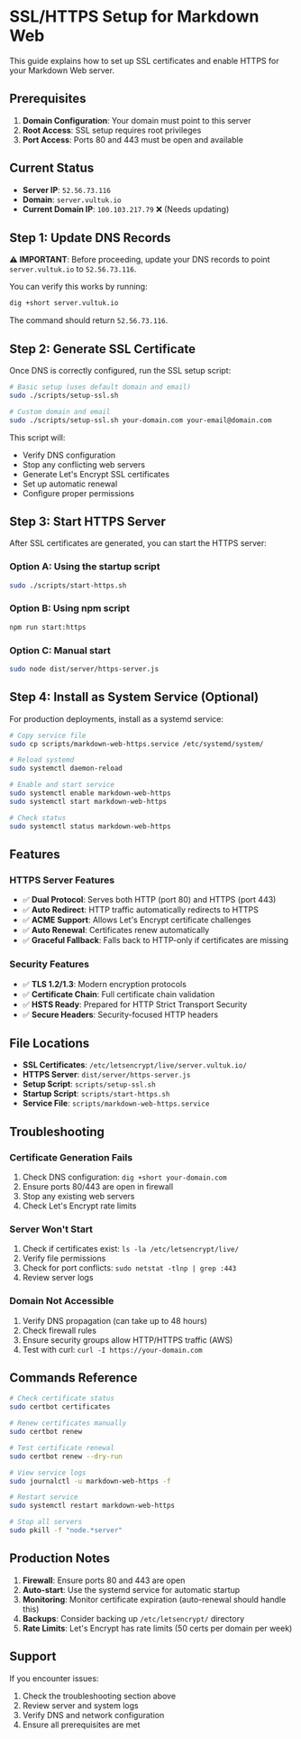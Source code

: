 # SSL/HTTPS Setup for Markdown Web

This guide explains how to set up SSL certificates and enable HTTPS for your Markdown Web server.

## Prerequisites

1. **Domain Configuration**: Your domain must point to this server
2. **Root Access**: SSL setup requires root privileges
3. **Port Access**: Ports 80 and 443 must be open and available

## Current Status

- **Server IP**: `52.56.73.116`
- **Domain**: `server.vultuk.io` 
- **Current Domain IP**: `100.103.217.79` ❌ (Needs updating)

## Step 1: Update DNS Records

**⚠️ IMPORTANT**: Before proceeding, update your DNS records to point `server.vultuk.io` to `52.56.73.116`.

You can verify this works by running:
```bash
dig +short server.vultuk.io
```

The command should return `52.56.73.116`.

## Step 2: Generate SSL Certificate

Once DNS is correctly configured, run the SSL setup script:

```bash
# Basic setup (uses default domain and email)
sudo ./scripts/setup-ssl.sh

# Custom domain and email
sudo ./scripts/setup-ssl.sh your-domain.com your-email@domain.com
```

This script will:
- Verify DNS configuration
- Stop any conflicting web servers
- Generate Let's Encrypt SSL certificates
- Set up automatic renewal
- Configure proper permissions

## Step 3: Start HTTPS Server

After SSL certificates are generated, you can start the HTTPS server:

### Option A: Using the startup script
```bash
sudo ./scripts/start-https.sh
```

### Option B: Using npm script
```bash
npm run start:https
```

### Option C: Manual start
```bash
sudo node dist/server/https-server.js
```

## Step 4: Install as System Service (Optional)

For production deployments, install as a systemd service:

```bash
# Copy service file
sudo cp scripts/markdown-web-https.service /etc/systemd/system/

# Reload systemd
sudo systemctl daemon-reload

# Enable and start service
sudo systemctl enable markdown-web-https
sudo systemctl start markdown-web-https

# Check status
sudo systemctl status markdown-web-https
```

## Features

### HTTPS Server Features
- ✅ **Dual Protocol**: Serves both HTTP (port 80) and HTTPS (port 443)
- ✅ **Auto Redirect**: HTTP traffic automatically redirects to HTTPS
- ✅ **ACME Support**: Allows Let's Encrypt certificate challenges
- ✅ **Auto Renewal**: Certificates renew automatically
- ✅ **Graceful Fallback**: Falls back to HTTP-only if certificates are missing

### Security Features
- ✅ **TLS 1.2/1.3**: Modern encryption protocols
- ✅ **Certificate Chain**: Full certificate chain validation
- ✅ **HSTS Ready**: Prepared for HTTP Strict Transport Security
- ✅ **Secure Headers**: Security-focused HTTP headers

## File Locations

- **SSL Certificates**: `/etc/letsencrypt/live/server.vultuk.io/`
- **HTTPS Server**: `dist/server/https-server.js`
- **Setup Script**: `scripts/setup-ssl.sh`
- **Startup Script**: `scripts/start-https.sh`
- **Service File**: `scripts/markdown-web-https.service`

## Troubleshooting

### Certificate Generation Fails
1. Check DNS configuration: `dig +short your-domain.com`
2. Ensure ports 80/443 are open in firewall
3. Stop any existing web servers
4. Check Let's Encrypt rate limits

### Server Won't Start
1. Check if certificates exist: `ls -la /etc/letsencrypt/live/`
2. Verify file permissions
3. Check for port conflicts: `sudo netstat -tlnp | grep :443`
4. Review server logs

### Domain Not Accessible
1. Verify DNS propagation (can take up to 48 hours)
2. Check firewall rules
3. Ensure security groups allow HTTP/HTTPS traffic (AWS)
4. Test with curl: `curl -I https://your-domain.com`

## Commands Reference

```bash
# Check certificate status
sudo certbot certificates

# Renew certificates manually
sudo certbot renew

# Test certificate renewal
sudo certbot renew --dry-run

# View service logs
sudo journalctl -u markdown-web-https -f

# Restart service
sudo systemctl restart markdown-web-https

# Stop all servers
sudo pkill -f "node.*server"
```

## Production Notes

1. **Firewall**: Ensure ports 80 and 443 are open
2. **Auto-start**: Use the systemd service for automatic startup
3. **Monitoring**: Monitor certificate expiration (auto-renewal should handle this)
4. **Backups**: Consider backing up `/etc/letsencrypt/` directory
5. **Rate Limits**: Let's Encrypt has rate limits (50 certs per domain per week)

## Support

If you encounter issues:
1. Check the troubleshooting section above
2. Review server and system logs
3. Verify DNS and network configuration
4. Ensure all prerequisites are met